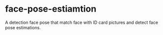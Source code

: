 # face-pose-estiamtion
A detection face pose that match face with ID card pictures and detect face pose estimations. 

